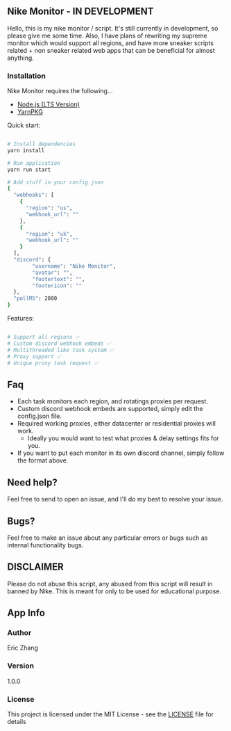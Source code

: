 ## Nike Monitor - IN DEVELOPMENT

Hello, this is my nike monitor / script. It's still currently in development, so please give me some time. Also, I have plans of rewriting my supreme monitor which would support all regions, and have more sneaker scripts related + non sneaker related web apps that can be beneficial for almost anything.

### Installation

Nike Monitor requires the following...

- [Node.js (LTS Version)](http://nodejs.org/)
- [YarnPKG](https://yarnpkg.com/lang/en/docs/install/#windows-stable)

Quick start:

```bash

# Install dependencies
yarn install

# Run application
yarn run start

# Add stuff in your config.json
{
  "webhooks": [
    {
      "region": "us",
      "webhook_url": ""
    },
    {
      "region": "uk",
      "webhook_url": ""
    }
  ],
  "discord": {
        "username": "Nike Monitor",
        "avatar": "",
        "footertext": "",
        "footericon": ""
  },
  "pollMS": 2000
}

```

Features:

```bash

# Support all regions ✅
# Custom discord webhook embeds ✅
# Multithreaded like task system ✅
# Proxy support ✅
# Unique proxy task request ✅

```

## Faq

- Each task monitors each region, and rotatings proxies per request.
- Custom discord webhook embeds are supported, simply edit the config.json file.
- Required working proxies, either datacenter or residential proxies will work.
  - Ideally you would want to test what proxies & delay settings fits for you.
- If you want to put each monitor in its own discord channel, simply follow the format above.

## Need help?

Feel free to send to open an issue, and I'll do my best to resolve your issue.

## Bugs?

Feel free to make an issue about any particular errors or bugs such as internal functionality bugs.

## DISCLAIMER

Please do not abuse this script, any abused from this script will result in banned by Nike. This is meant for only to be used for educational purpose.

## App Info

### Author

Eric Zhang

### Version

1.0.0

### License

This project is licensed under the MIT License - see the [LICENSE](LICENSE) file for details
